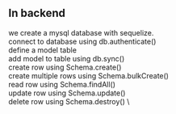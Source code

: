 ## In backend

we create a mysql database with sequelize. \
connect to database using db.authenticate() \
define a model table \
add model to table using db.sync() \
create row using Schema.create() \
create multiple rows using Schema.bulkCreate() \
read row using Schema.findAll() \
update row using Schema.update() \
delete row using Schema.destroy() \
